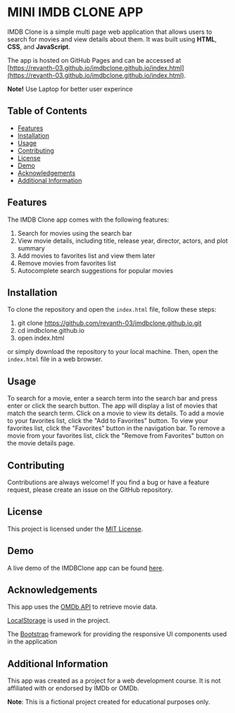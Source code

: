 # MINI IMDB CLONE APP
IMDB Clone is a simple multi page web application that allows users to search for movies and view details about them. It was built using **HTML**, **CSS**, and **JavaScript**.

The app is hosted on GitHub Pages and can be accessed at [https://revanth-03.github.io/imdbclone.github.io/index.html](https://revanth-03.github.io/imdbclone.github.io/index.html).

**Note!** Use Laptop for better user experince

## Table of Contents

- [Features](#features)
- [Installation](#installation)
- [Usage](#usage)
- [Contributing](#contributing)
- [License](#license)
- [Demo](#demo)
- [Acknowledgements](#acknowledgements)
- [Additional Information](#additional-information)

## Features
The IMDB Clone app comes with the following features:

1. Search for movies using the search bar
2. View movie details, including title, release year, director, actors, and plot summary
3. Add movies to favorites list and view them later
4. Remove movies from favorites list
5. Autocomplete search suggestions for popular movies


## Installation
To clone the repository and open the `index.html` file, follow these steps:

1. git clone https://github.com/revanth-03/imdbclone.github.io.git
2. cd imdbclone.github.io
3. open index.html

 or simply download the repository to your local machine. Then, open the `index.html` file in a web browser.<br>


## Usage
To search for a movie, enter a search term into the search bar and press enter or click the search button. The app will display a list of movies that match the search term. Click on a movie to view its details. To add a movie to your favorites list, click the "Add to Favorites" button. To view your favorites list, click the "Favorites" button in the navigation bar. To remove a movie from your favorites list, click the "Remove from Favorites" button on the movie details page.

## Contributing

 Contributions are always welcome! If you find a bug or have a feature request, please create an issue on the GitHub repository.

## License

This project is licensed under the [MIT License](https://opensource.org/licenses/MIT).

## Demo

A live demo of the IMDBClone app can be found [here](https://youtu.be/g2ccgfyeE24).

## Acknowledgements

This app uses the [OMDb API](http://www.omdbapi.com/) to retrieve movie data.

[LocalStorage](https://developer.mozilla.org/en-US/docs/Web/API/Window/localStorage) is used in the project.

The [Bootstrap](https://getbootstrap.com/docs/5.0/getting-started/introduction/) framework for providing the responsive UI components used in the application

## Additional Information
This app was created as a project for a web development course. It is not affiliated with or endorsed by IMDb or OMDb.

**Note**: This is a fictional project created for educational purposes only.
